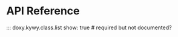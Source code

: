 <!--
SPDX-FileCopyrightText: 2025 KOINSLOT, Inc.

SPDX-License-Identifier: GPL-3.0-or-later
-->

# API Reference

::: doxy.kywy.class.list
    show: true  # required but not documented?
